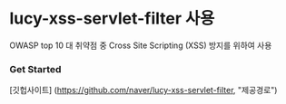 # lucy-xss-servlet-filter 사용

OWASP top 10 대 취약점 중 Cross Site Scripting (XSS) 방지를 위하여 사용

### Get Started
[깃헙사이트] (https://github.com/naver/lucy-xss-servlet-filter, "제공경로")
